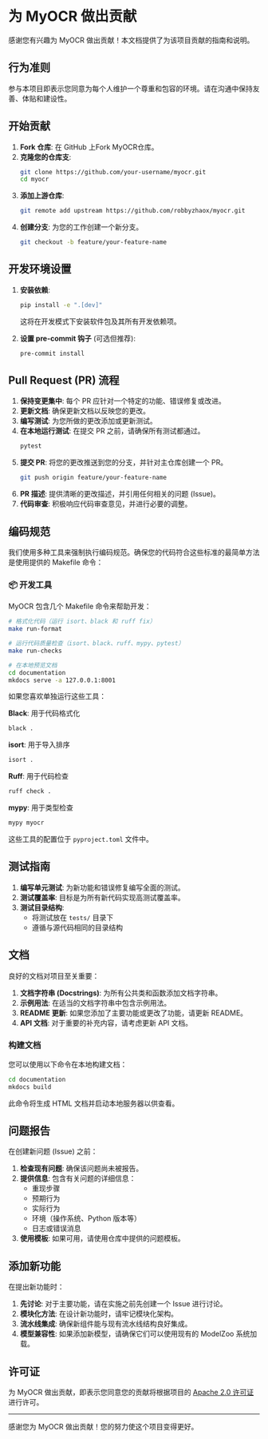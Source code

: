 # 为 MyOCR 做出贡献

感谢您有兴趣为 MyOCR 做出贡献！本文档提供了为该项目贡献的指南和说明。

## 行为准则

参与本项目即表示您同意为每个人维护一个尊重和包容的环境。请在沟通中保持友善、体贴和建设性。

## 开始贡献

1.  **Fork 仓库**: 在 GitHub 上Fork MyOCR仓库。
2.  **克隆您的仓库支**: 
    ```bash
    git clone https://github.com/your-username/myocr.git
    cd myocr
    ```
3.  **添加上游仓库**: 
    ```bash
    git remote add upstream https://github.com/robbyzhaox/myocr.git
    ```
4.  **创建分支**: 为您的工作创建一个新分支。
    ```bash
    git checkout -b feature/your-feature-name
    ```

## 开发环境设置

1.  **安装依赖**: 
    ```bash
    pip install -e ".[dev]"
    ```
    这将在开发模式下安装软件包及其所有开发依赖项。

2.  **设置 pre-commit 钩子** (可选但推荐): 
    ```bash
    pre-commit install
    ```

## Pull Request (PR) 流程

1.  **保持变更集中**: 每个 PR 应针对一个特定的功能、错误修复或改进。
2.  **更新文档**: 确保更新文档以反映您的更改。
3.  **编写测试**: 为您所做的更改添加或更新测试。
4.  **在本地运行测试**: 在提交 PR 之前，请确保所有测试都通过。
    ```bash
    pytest
    ```
5.  **提交 PR**: 将您的更改推送到您的分支，并针对主仓库创建一个 PR。
    ```bash
    git push origin feature/your-feature-name
    ```
6.  **PR 描述**: 提供清晰的更改描述，并引用任何相关的问题 (Issue)。
7.  **代码审查**: 积极响应代码审查意见，并进行必要的调整。

## 编码规范

我们使用多种工具来强制执行编码规范。确保您的代码符合这些标准的最简单方法是使用提供的 Makefile 命令：

### 📦 开发工具

MyOCR 包含几个 Makefile 命令来帮助开发：

```bash
# 格式化代码（运行 isort、black 和 ruff fix）
make run-format

# 运行代码质量检查（isort、black、ruff、mypy、pytest）
make run-checks

# 在本地预览文档
cd documentation
mkdocs serve -a 127.0.0.1:8001
```

如果您喜欢单独运行这些工具：

**Black**: 用于代码格式化
   ```bash
   black .
   ```

**isort**: 用于导入排序
   ```bash
   isort .
   ```

**Ruff**: 用于代码检查
   ```bash
   ruff check .
   ```

**mypy**: 用于类型检查
   ```bash
   mypy myocr
   ```

这些工具的配置位于 `pyproject.toml` 文件中。

## 测试指南

1.  **编写单元测试**: 为新功能和错误修复编写全面的测试。
2.  **测试覆盖率**: 目标是为所有新代码实现高测试覆盖率。
3.  **测试目录结构**: 
    - 将测试放在 `tests/` 目录下
    - 遵循与源代码相同的目录结构

## 文档

良好的文档对项目至关重要：

1.  **文档字符串 (Docstrings)**: 为所有公共类和函数添加文档字符串。
2.  **示例用法**: 在适当的文档字符串中包含示例用法。
3.  **README 更新**: 如果您添加了主要功能或更改了功能，请更新 README。
4.  **API 文档**: 对于重要的补充内容，请考虑更新 API 文档。

### 构建文档

您可以使用以下命令在本地构建文档：

```bash
cd documentation
mkdocs build
```

此命令将生成 HTML 文档并启动本地服务器以供查看。

## 问题报告

在创建新问题 (Issue) 之前：

1.  **检查现有问题**: 确保该问题尚未被报告。
2.  **提供信息**: 包含有关问题的详细信息：
    - 重现步骤
    - 预期行为
    - 实际行为
    - 环境（操作系统、Python 版本等）
    - 日志或错误消息
3.  **使用模板**: 如果可用，请使用仓库中提供的问题模板。

## 添加新功能

在提出新功能时：

1.  **先讨论**: 对于主要功能，请在实施之前先创建一个 Issue 进行讨论。
2.  **模块化方法**: 在设计新功能时，请牢记模块化架构。
3.  **流水线集成**: 确保新组件能与现有流水线结构良好集成。
4.  **模型兼容性**: 如果添加新模型，请确保它们可以使用现有的 ModelZoo 系统加载。

## 许可证

为 MyOCR 做出贡献，即表示您同意您的贡献将根据项目的 [Apache 2.0 许可证](LICENSE) 进行许可。

---

感谢您为 MyOCR 做出贡献！您的努力使这个项目变得更好。 
